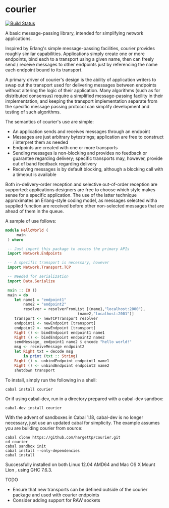 courier
=======

[![Build Status](https://travis-ci.org/hargettp/courier.svg?branch=master)](https://travis-ci.org/hargettp/courier)

A basic message-passing library, intended for simplifying network applications.

Inspired by Erlang's simple message-passing facilities, courier provides roughly similar capabilities.  Applications simply 
create one or more endpoints, bind each to a transport using a given name, then can freely send / receive messages to
other endpoints just by referencing the name each endpoint bound to its transport.

A primary driver of courier's design is the ability of application writers to swap out the transport used for
delivering messages between endpoints without altering the logic of their application.  Many algorithms (such as for
distributed consensus) require a simplified message-passing facility in their implementation, and keeping the
transport implementation separate from the specific message passing protocol can simplify development and testing of
such algorithms.

The semantics of courier's use are simple:

 * An application sends and receives messages through an endpoint
 * Messages are just arbitrary bytestrings; application are free to construct / interpret them as needed
 * Endpoints are created with one or more transports
 * Sending messages is non-blocking and provides no feedback or guarantee regarding delivery; specific transports may, 
   however, provide out of band feedback regarding delivery
 * Receiving messages is by default blocking, although a blocking call with a timeout is available

Both in-delivery-order reception and selective out-of-order reception are supported: applications designers
are free to choose which style makes sense for a specific application.  The use of the latter technique
approximates an Erlang-style coding model, as messages selected witha supplied function are received before
other non-selected messages that are ahead of them in the queue.

A sample of use follows:

```haskell
module HelloWorld (
     main
 ) where

 -- Just import this package to access the primary APIs
 import Network.Endpoints

 -- A specific transport is necessary, however
 import Network.Transport.TCP

 -- Needed for serialization
 import Data.Serialize

 main :: IO ()
 main = do
    let name1 = "endpoint1"
        name2 = "endpoint2"
        resolver = resolverFromList [(name1,"localhost:2000"),
                                (name2,"localhost:2001")]
    transport <- newTCPTransport resolver
    endpoint1 <- newEndpoint [transport]
    endpoint2 <- newEndpoint [transport]
    Right () <- bindEndpoint endpoint1 name1
    Right () <- bindEndpoint endpoint2 name2
    sendMessage_ endpoint1 name2 $ encode "hello world!"
    msg <- receiveMessage endpoint2
    let Right txt = decode msg
        in print (txt :: String)
    Right () <- unbindEndpoint endpoint1 name1
    Right () <- unbindEndpoint endpoint2 name2
    shutdown transport   
```

To install, simply run the following in a shell:

```
cabal install courier
```

Or if using cabal-dev, run in a directory prepared with a cabal-dev sandbox:

```
cabal-dev install courier
```

With the  advent of sandboxes in Cabal 1.18, cabal-dev is no longer necessary,
just use an updated cabal for simplicity. The example assumes you are building
courier from source:

```
cabal clone https://github.com/hargettp/courier.git
cd courier
cabal sandbox init
cabal install --only-dependencies
cabal install
```

Successfully installed on both Linux 12.04 AMD64 and Mac OS X Mount Lion , using GHC 7.6.3.

TODO

 * Ensure that new transports can be defined outside of the courier package and used with courier endpoints
 * Consider adding support for RAW sockets
